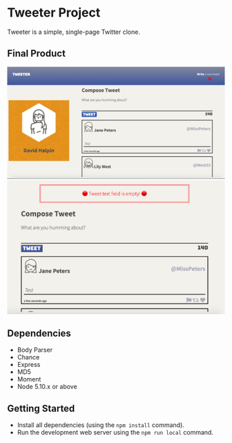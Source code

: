 # Tweeter Project

Tweeter is a simple, single-page Twitter clone.

## Final Product

![Main Page](https://github.com/DevHalpin/tweeter/blob/master/docs/MainScreen.png)
!["Tweet Error Message"](/docs/ErrorMessage.png)

## Dependencies

- Body Parser
- Chance
- Express
- MD5
- Moment
- Node 5.10.x or above

## Getting Started

- Install all dependencies (using the `npm install` command).
- Run the development web server using the `npm run local` command.
